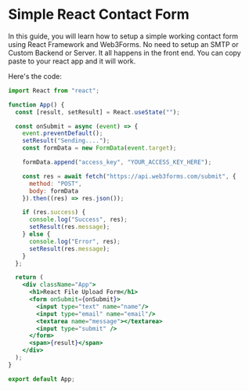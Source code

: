 # Simple React Contact Form

In this guide, you will learn how to setup a simple working contact form using React Framework and Web3Forms. No need to setup an SMTP or Custom Backend or Server. It all happens in the front end.  You can copy paste to your react app and it will work.&#x20;

Here's the code:

```jsx
import React from "react";

function App() {
  const [result, setResult] = React.useState("");

  const onSubmit = async (event) => {
    event.preventDefault();
    setResult("Sending....");
    const formData = new FormData(event.target);

    formData.append("access_key", "YOUR_ACCESS_KEY_HERE");

    const res = await fetch("https://api.web3forms.com/submit", {
      method: "POST",
      body: formData
    }).then((res) => res.json());

    if (res.success) {
      console.log("Success", res);
      setResult(res.message);
    } else {
      console.log("Error", res);
      setResult(res.message);
    }
  };

  return (
    <div className="App">
      <h1>React File Upload Form</h1>
      <form onSubmit={onSubmit}>
        <input type="text" name="name"/>
        <input type="email" name="email"/>
        <textarea name="message"></textarea>
        <input type="submit" />
      </form>
      <span>{result}</span>
    </div>
  );
}

export default App;
```
